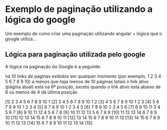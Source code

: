 # Exemplo de paginação utilizando a lógica do google

Um exemplo de como criar uma paginação utilizando angular + lógica que o google utiliza...

## Lógica para paginação utilizada pelo google

A lógica na paginação do Google é a seguinte:

há 10 links de páginas exibidos em qualquer momento (por exemplo, 1 2 3 4 5 6 7 8 9 10) a menos que haja menos de 10 páginas totais
o link ativo (página atual) está na 6ª posição, exceto quando o link ativo está abaixo de 6 ou menos de 4 da última posição

[1] 2 3 4 5 6 7 8 9 10
1 [2] 3 4 5 6 7 8 9 10
1 2 [3] 4 5 6 7 8 9 10
1 2 3 [4] 5 6 7 8 9 10
1 2 3 4 [5] 6 7 8 9 10
1 2 3 4 5 [6] 7 8 9 10
2 3 4 5 6 [7] 8 9 10 11
3 4 5 6 7 [8] 9 10 11 12
4 5 6 7 8 [9] 10 11 12 13
5 6 7 8 9 [10] 11 12 13 14
6 7 8 9 10 [11] 12 13 14 15
6 7 8 9 10 11 [12] 13 14 15
6 7 8 9 10 11 12 [13] 14 15
6 7 8 9 10 11 12 13 [14] 15
6 7 8 9 10 11 12 13 14 [15] 


